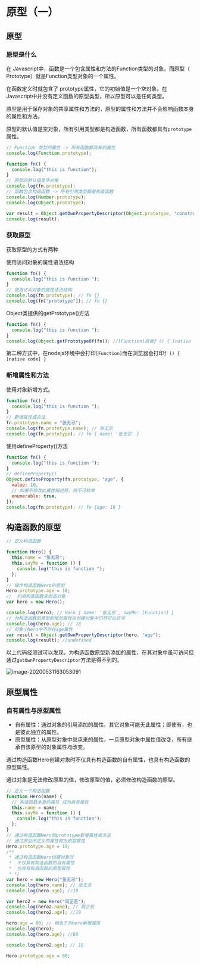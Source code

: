 # 原型（一）


## 原型

### 原型是什么

在 Javascript中，函数是一个包含属性和方法的Function类型的对象。而原型（ Prototype）就是Function类型对象的一个属性。

在函数定义时就包含了 prototype属性，它的初始值是一个空对象。在 Javascript中井没有定义函数的原型类型，所以原型可以是任何类型。

原型是用于保存对象的共享属性和方法的，原型的属性和方法并不会影响函数本身的属性和方法。

原型的默认值是空对象，所有引用类型都是构造函数，所有函数都具有`prototype`属性。

```javascript
// Function 类型的属性 -> 所有函数都具有的属性
console.log(Function.prototype);

function fn() {
  console.log("this is function");
}
// 原型的默认值是空对象
console.log(fn.prototype);
// 函数包含构造函数 -> 所有引用类型都是构造函数
console.log(Number.prototype);
console.log(Object.prototype);

var result = Object.getOwnPropertyDescriptor(Object.prototype, "constructor");
console.log(result);

```



### 获取原型

获取原型的方式有两种

<span class="inline-tag blue">使用访问对象的属性语法结构</span>

```javascript
function fn() {
  console.log("this is function ");
}
// 使用访问对象的属性语法结构
console.log(fn.prototype); // fn {}
console.log(fn["prototype"]); // fn {}
```

<span class="inline-tag blue">Object类提供的getPrototype()方法</span>

```javascript
function fn() {
  console.log("this is function ");
}
console.log(Object.getPrototypeOf(fn)); //[Function]或者ƒ () { [native code] }
```

第二种方式中，在nodejs环境中会打印`[Function]`而在浏览器会打印`ƒ () { [native code] }`

### 新增属性和方法

<span class="inline-tag blue">使用对象新增方式。</span>

```javascript
function fn() {
  console.log("this is function ");
}
// 新增属性或方法
fn.prototype.name = "张无忌";
console.log(fn.prototype.name); // 张无忌
console.log(fn.prototype); // fn { name: '张无忌' }
```

<span class="inline-tag blue">使用defineProperty()方法</span>

```javascript
function fn() {
  console.log("this is function ");
}
// defineProperty()
Object.defineProperty(fn.prototype, "age", {
  value: 10,
  // 如果不修改此属性描述符，则不可枚举
  enumerable: true,
});
console.log(fn.prototype); // fn {age: 10 }
```

## 构造函数的原型

```javascript
// 定义构造函数

function Hero() {
  this.name = "张无忌";
  this.sayMe = function () {
    console.log("this is function ");
  };
}
// 操作构造函数Hero的原型
Hero.prototype.age = 18;
//  利用构造函数来创造对象
var hero = new Hero();

console.log(hero); // Hero { name: '张无忌', sayMe: [Function] }
// 为构造函数的原型新增的属性在创建对象中仍然可以访问
console.log(hero.age); // 18
// 对象小hero中不存在age属性
var result = Object.getOwnPropertyDescriptor(hero, "age");
console.log(result); //undefined

```

以上代码经测试可以发现，为构造函数原型新添加的属性，在其对象中虽可访问但通过`getOwnPropertyDescriptor`方法是得不到的。

![image-20200531163053091](https://cdn.jsdelivr.net/gh/blogimg/picbed@master/2020/05/31/f2875b8030a0dc8606d311643acba7a3.png)

## 原型属性

### 自有属性与原型属性

- 自有属性：通过对象的引用添加的属性。其它对象可能无此属性；即使有，也是彼此独立的属性。
- 原型属性：从原型对象中继承来的属性，一旦原型对象中属性值改变，所有继承自该原型的对象属性均改变。

通过构造函数Hero创建对象时不仅具有构造函数的自有属性，也具有构造函数的原型属性。

通过对象是无法修改原型的值，修改原型的值，必须修改构造函数的原型。

```javascript
// 定义一个构造函数
function Hero(name) {
  // 构造函数本身的属性 成为自有属性
  this.name = name;
  this.sayMe = function () {
    console.log("this is function");
  };
}
// 通过构造函数Hero的prototype新增属性或方法
// 通过原型所定义的属性称为原型属性
Hero.prototype.age = 19;
/**
 * 通过构造函数Hero创建对象时
 *  不仅具有构造函数的自有属性
 *  也具有构造函数的原型属性
 * */
var hero = new Hero("张无忌");
console.log(hero.name); // 张无忌
console.log(hero.age); //19

var hero2 = new Hero("周芷若");
console.log(hero2.name); // 周芷若
console.log(hero2.age); //19

hero.age = 80; // 相当于为hero新增属性
console.log(hero);
console.log(hero.age); //80

console.log(hero2.age); // 19

Hero.prototype.age = 80;

```
